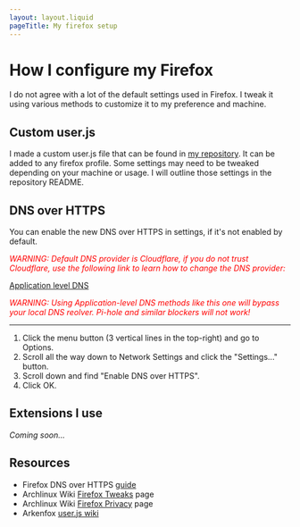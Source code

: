 ```yaml
---
layout: layout.liquid
pageTitle: My firefox setup
---
```

# How I configure my Firefox
I do not agree with a lot of the default settings used in Firefox. I tweak it using various methods to customize it to my preference and machine.

## Custom user.js
I made a custom user.js file that can be found in [my repository](https://github.com/Kellegram/my-user-js). It can be added to any firefox profile. Some settings may need to be tweaked depending on your machine or usage. I will outline those settings in the repository README.

## DNS over HTTPS
You can enable the new DNS over HTTPS in settings, if it's not enabled by default.

<span style="color:red"> *WARNING: Default DNS provider is Cloudflare, if you do not trust Cloudflare, use the following link to learn how to change the DNS provider:*</span>

[Application level DNS](https://wiki.archlinux.org/index.php/Domain_name_resolution#Application-level_DNS)

<span style="color:red"> *WARNING: Using Application-level DNS methods like this one will bypass your local DNS reolver. Pi-hole and similar blockers will not work!* </span>

***

1. Click the menu button (3 vertical lines in the top-right) and go to Options.
2. Scroll all the way down to Network Settings and click the "Settings..." button.
3. Scroll down and find "Enable DNS over HTTPS".
4. Click OK.

## Extensions I use
_Coming soon..._


## Resources
* Firefox DNS over HTTPS [guide](https://support.mozilla.org/en-US/kb/firefox-dns-over-https)
* Archlinux Wiki [Firefox Tweaks](https://wiki.archlinux.org/index.php/Firefox/Tweaks) page
* Archlinux Wiki [Firefox Privacy](https://wiki.archlinux.org/index.php/Firefox/Privacy) page
* Arkenfox [user.js wiki](https://github.com/arkenfox/user.js/wiki)